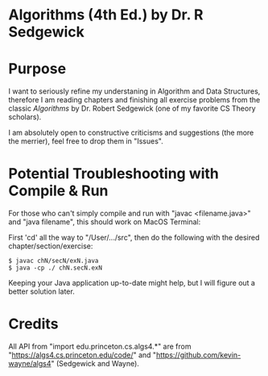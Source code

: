 # Algorithms (4th Ed.) by Dr. R Sedgewick

# Purpose
I want to seriously refine my understaning in Algorithm and Data Structures, therefore I am reading chapters and finishing all  exercise problems from the classic _Algorithms_ by Dr. Robert Sedgewick (one of my favorite CS Theory scholars).

I am absolutely open to constructive criticisms and suggestions (the more the merrier), feel free to drop them in "Issues".

# Potential Troubleshooting with Compile & Run
For those who can't simply compile and run with "javac <filename.java>" and "java filename", this should work on MacOS Terminal:

First 'cd' all the way to "/User/.../src", then do the following with the desired chapter/section/exercise:
```
$ javac chN/secN/exN.java
$ java -cp ./ chN.secN.exN
```

Keeping your Java application up-to-date might help, but I will figure out a better solution later. 

# Credits
All API from "import edu.princeton.cs.algs4.*" are from "https://algs4.cs.princeton.edu/code/" and "https://github.com/kevin-wayne/algs4" (Sedgewick and Wayne).
